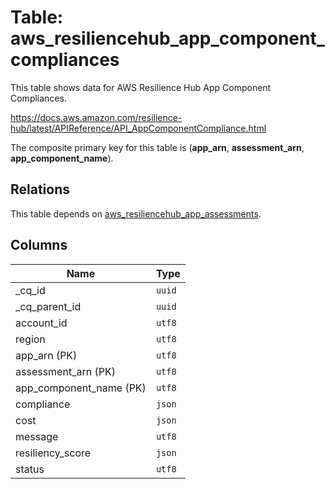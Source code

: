 # Table: aws_resiliencehub_app_component_compliances

This table shows data for AWS Resilience Hub App Component Compliances.

https://docs.aws.amazon.com/resilience-hub/latest/APIReference/API_AppComponentCompliance.html

The composite primary key for this table is (**app_arn**, **assessment_arn**, **app_component_name**).

## Relations

This table depends on [aws_resiliencehub_app_assessments](aws_resiliencehub_app_assessments.md).

## Columns

| Name          | Type          |
| ------------- | ------------- |
|_cq_id|`uuid`|
|_cq_parent_id|`uuid`|
|account_id|`utf8`|
|region|`utf8`|
|app_arn (PK)|`utf8`|
|assessment_arn (PK)|`utf8`|
|app_component_name (PK)|`utf8`|
|compliance|`json`|
|cost|`json`|
|message|`utf8`|
|resiliency_score|`json`|
|status|`utf8`|